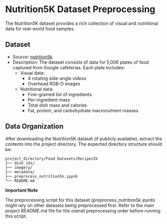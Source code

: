 # Nutrition5K Dataset Preprocessing
The Nutrition5K dataset provides a rich collection of visual and nutritional data for real-world food samples.

## Dataset
- Source: [nutrition5k](https://github.com/google-research-datasets/Nutrition5k)
- Description: The dataset consists of data for 5,006 plates of food captured from Google cafeterias. 
Each plate includes:
    - Visual data:
        - 4 rotating side-angle videos
        - Overhead RGB-D images
    - Nutritional data:
        - Fine-grained list of ingredients
        - Per-ingredient mass
        - Total dish mass and calories
        - Fat, protein, and carbohydrate macronutrient masses

## Data Organization

After downloading the Nutrition5K dataset (if publicly available), extract the contents into the project directory. The expected directory structure should be:
```
project_directory/Food Datasets/Recipes5k
├── dish_ids/  
├── imagery/  
├── metadata/ 
├── preprocess_nutrition5k.ipynb
└── README.md
```

**Important Note**

The preprocessing script for this dataset (preprocess_nutrition5k.ipynb) might rely on other datasets being preprocessed first. Refer to the main project README.md file for the overall preprocessing order before running this script.
